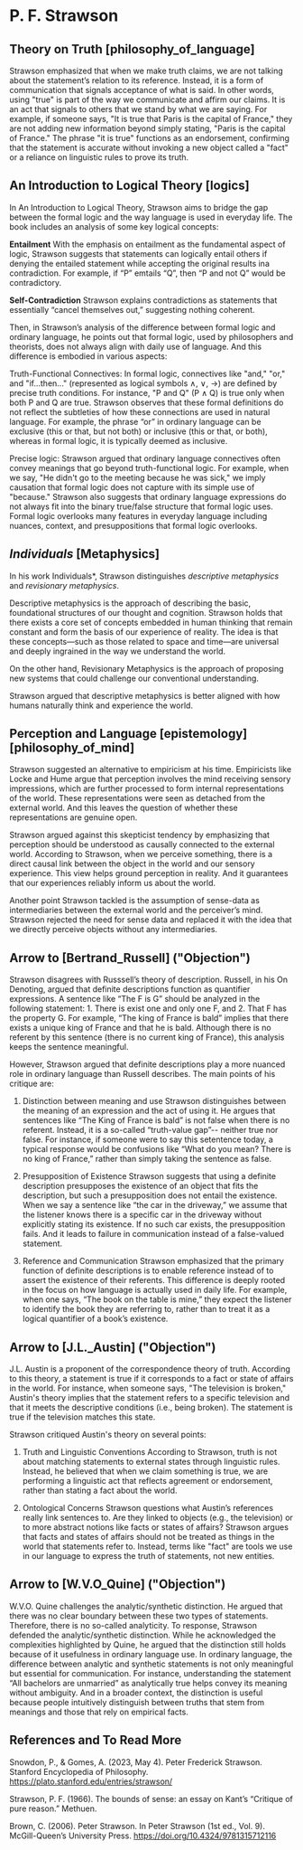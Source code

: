 # P. F. Strawson 
## Theory on Truth [philosophy_of_language]
Strawson emphasized that when we make truth claims, we are not talking about the statement’s relation to its reference. Instead, it is a form of communication that signals acceptance of what is said. In other words, using "true" is part of the way we communicate and affirm our claims. It is an act that signals to others that we stand by what we are saying.  For example, if someone says, "It is true that Paris is the capital of France," they are not adding new information beyond simply stating, "Paris is the capital of France." The phrase "it is true" functions as an endorsement, confirming that the statement is accurate without invoking a new object called a "fact" or a reliance on linguistic rules to prove its truth.

## An Introduction to Logical Theory [logics]
In An Introduction to Logical Theory, Strawson aims to bridge the gap between the formal logic and the way language is used in everyday life. The book includes an analysis of some key logical concepts:

**Entailment**
With the emphasis on entailment as the fundamental aspect of logic, Strawson suggests that statements can logically entail others if denying the entailed statement while accepting the original results ina contradiction. For example, if “P” emtails “Q”, then “P and not Q” would be contradictory.

**Self-Contradiction**
Strawson explains contradictions as statements that essentially “cancel themselves out,” suggesting nothing coherent. 

Then, in Strawson’s analysis of the difference between formal logic and ordinary language, he points out that formal logic, used by philosophers and theorists, does not always align with daily use of language. And this difference is embodied in various aspects:

Truth-Functional Connectives: 
In formal logic, connectives like "and," "or," and "if...then..." (represented as logical symbols ∧, ∨, →) are defined by precise truth conditions. For instance, "P and Q" (P ∧ Q) is true only when both P and Q are true. Strawson observes that these formal definitions do not reflect the subtleties of how these connections are used in natural language. For example, the phrase “or” in ordinary language can be exclusive (this or that, but not both) or inclusive (this or that, or both), whereas in formal logic, it is typically deemed as inclusive. 

Precise logic:
Strawson argued that ordinary language connectives often convey meanings that go beyond truth-functional logic. For example, when we say, "He didn't go to the meeting because he was sick," we imply causation that formal logic does not capture with its simple use of "because." Strawson also suggests that ordinary language expressions do not always fit into the binary true/false structure that formal logic uses. Formal logic overlooks many features in everyday language including nuances, context, and presuppositions that formal logic overlooks.


## *Individuals* [Metaphysics]
In his work Individuals*, Strawson distinguishes *descriptive metaphysics* and *revisionary metaphysics*. 

Descriptive metaphysics is the approach of describing the basic, foundational structures of our thought and cognition. Strawson holds that there exists a core set of concepts embedded in human thinking that remain constant and form the basis of our experience of reality. The idea is that these concepts—such as those related to space and time—are universal and deeply ingrained in the way we understand the world. 

On the other hand, Revisionary Metaphysics is the approach of proposing new systems that could challenge our conventional understanding.

Strawson argued that descriptive metaphysics is better aligned with how humans naturally think and experience the world. 

## Perception and Language [epistemology] [philosophy_of_mind]
Strawson suggested an alternative to empiricism at his time. Empiricists like Locke and Hume argue that perception involves the mind receiving sensory impressions, which are further processed to form internal representations of the world. These representations were seen as detached from the external world. And this leaves the question of whether these representations are genuine open.

Strawson argued against this skepticist tendency by emphasizing that perception should be understood as causally connected to the external world. According to Strawson, when we perceive something, there is a direct causal link between the object in the world and our sensory experience. This view helps ground perception in reality. And it guarantees that our experiences reliably inform us about the world.

Another point Strawson tackled is the assumption of sense-data as intermediaries between the external world and the perceiver’s mind. Strawson rejected the need for sense data and replaced it with the idea that we directly perceive objects without any intermediaries. 

## Arrow to [Bertrand_Russell] ("Objection")
Strawson disagrees with Russsell’s theory of description. Russell, in his On Denoting, argued that definite descriptions function as quantifier expressions. A sentence like “The F is G” should be analyzed in the following statement: 1. There is exist one and only one F, and 2. That F has the property G. For example, “The king of France is bald” implies that there exists a unique king of France and that he is bald. Although there is no referent by this sentence (there is no current king of France), this analysis keeps the sentence meaningful. 

However, Strawson argued that definite descriptions play a more nuanced role in ordinary language than Russell describes. The main points of his critique are:

1. Distinction between meaning and use
Strawson distinguishes between the meaning of an expression and the act of using it. He argues that sentences like “The King of France is bald” is not false when there is no referent. Instead, it is a so-called “truth-value gap”-- neither true nor false. For instance, if someone were to say this setentence today, a typical response would be confusions like “What do you mean? There is no king of France,” rather than simply taking the sentence as false.

2. Presupposition of Existence
Strawson suggests that using a definite description presupposes the existence of an object that fits the description, but such a presupposition does not entail the existence. When we say a sentence like “the car in the driveway,” we assume that the listener knows there is a specific car in the driveway without explicitly stating its existence. If no such car exists, the presupposition fails. And it leads to failure in communication instead of a false-valued statement. 

3. Reference and Communication
Strawson emphasized that the primary function of definite descriptions is to enable reference instead of to assert the existence of their referents. This difference is deeply rooted in the focus on how language is actually used in daily life. For example, when one says, “The book on the table is mine,” they expect the listener to identify the book they are referring to, rather than to treat it as a logical quantifier of a book’s existence.


## Arrow to [J.L._Austin] ("Objection")
J.L. Austin is a proponent of the correspondence theory of truth. According to this theory, a statement is true if it corresponds to a fact or state of affairs in the world. For instance, when someone says, "The television is broken," Austin's theory implies that the statement refers to a specific television and that it meets the descriptive conditions (i.e., being broken). The statement is true if the television matches this state.

Strawson critiqued Austin's theory on several points:

1. Truth and Linguistic Conventions
According to Strawson, truth is not about matching statements to external states through linguistic rules. Instead, he believed that when we claim something is true, we are performing a linguistic act that reflects agreement or endorsement, rather than stating a fact about the world.

2. Ontological Concerns
Strawson questions what Austin’s references really link sentences to. Are they linked to objects (e.g., the television) or to more abstract notions like facts or states of affairs? Strawson argues that facts and states of affairs should not be treated as things in the world that statements refer to. Instead, terms like "fact" are tools we use in our language to express the truth of statements, not new entities.


## Arrow to [W.V.O_Quine] ("Objection")

W.V.O. Quine challenges the analytic/synthetic distinction. He argued that there was no clear boundary between these two types of statements. Therefore, there is no so-called analyticity. To response, Strawson defended the analytic/synthetic distinction. While he acknowledged the complexities highlighted by Quine, he argued that the distinction still holds because of it usefulness in ordinary language use. In ordinary language, the difference between analytic and synthetic statements is not only meaningful but essential for communication. For instance, understanding the statement “All bachelors are unmarried” as analytically true helps convey its meaning without ambiguity. And in a broader context, the distinction is useful because people intuitively distinguish between truths that stem from meanings and those that rely on empirical facts.


## References and To Read More
Snowdon, P., & Gomes, A. (2023, May 4). Peter Frederick Strawson. Stanford Encyclopedia of Philosophy. https://plato.stanford.edu/entries/strawson/ 

Strawson, P. F. (1966). The bounds of sense: an essay on Kant’s “Critique of pure reason.” Methuen.

Brown, C. (2006). Peter Strawson. In Peter Strawson (1st ed., Vol. 9). McGill-Queen’s University Press. https://doi.org/10.4324/9781315712116



